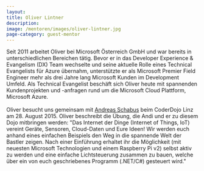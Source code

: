 ```yaml
---
layout:
title: Oliver Lintner
description: 
image: /mentoren/images/oliver-lintner.jpg
page-category: guest-mentor
---
```


Seit 2011 arbeitet Oliver bei Microsoft Österreich GmbH und war bereits in unterschiedlichen Bereichen tätig. Bevor er in das Developer Experience & Evangelism (DX) Team wechselte und seine aktuelle Rolle eines Technical Evangelists für Azure übernahm, unterstützte er als Microsoft Premier Field Engineer mehr als drei Jahre lang Microsoft Kunden im Development Umfeld. Als Technical Evangelist beschäft sich Oliver heute mit spannenden Kundenprojekten und -anfragen rund um die Microsoft Cloud Plattform, Microsoft Azure.<br/>
<br/>
Oliver besucht uns gemeinsam mit <a href="#Andreas Schabus">Andreas Schabus</a> beim CoderDojo Linz am 28. August 2015. Oliver beschreibt die Übung, die Andi und er zu diesem Dojo mitbringen werden: "Das Internet der Dinge (Internet of Things, IoT) vereint Geräte, Sensoren, Cloud-Daten und Eure Ideen! Wir werden euch anhand eines einfachen Beispiels den Weg in die spannende Welt der Bastler zeigen. Nach einer Einführung erhaltet ihr die Möglichkeit (mit neuesten Microsoft Technologien und einem Raspberry Pi v2) selbst aktiv zu werden und eine einfache Lichtsteuerung zusammen zu bauen, welche über ein von euch geschriebenes Programm (.NET/C#) gesteuert wird."
